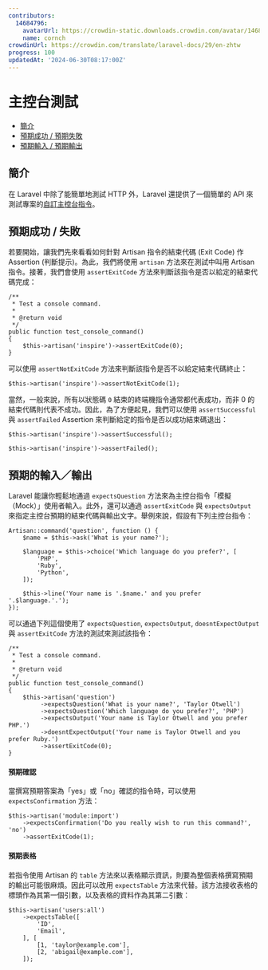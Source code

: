 ```yaml
---
contributors:
  14684796:
    avatarUrl: https://crowdin-static.downloads.crowdin.com/avatar/14684796/medium/60f7dc21ec0bf9cfcb61983640bb4809_default.png
    name: cornch
crowdinUrl: https://crowdin.com/translate/laravel-docs/29/en-zhtw
progress: 100
updatedAt: '2024-06-30T08:17:00Z'
---
```


# 主控台測試

- [簡介](#introduction)
- [預期成功 / 預期失敗](#success-failure-expectations)
- [預期輸入 / 預期輸出](#input-output-expectations)

<a name="introduction"></a>

## 簡介

在 Laravel 中除了能簡單地測試 HTTP 外，Laravel 還提供了一個簡單的 API 來測試專案的[自訂主控台指令](/docs/{{version}}/artisan)。

<a name="success-failure-expectations"></a>

## 預期成功 / 失敗

若要開始，讓我們先來看看如何針對 Artisan 指令的結束代碼 (Exit Code) 作 Assertion (判斷提示)。為此，我們將使用 `artisan` 方法來在測試中叫用 Artisan 指令。接著，我們會使用 `assertExitCode` 方法來判斷該指令是否以給定的結束代碼完成：

    /**
     * Test a console command.
     *
     * @return void
     */
    public function test_console_command()
    {
        $this->artisan('inspire')->assertExitCode(0);
    }

可以使用 `assertNotExitCode` 方法來判斷該指令是否不以給定結束代碼終止：

    $this->artisan('inspire')->assertNotExitCode(1);

當然，一般來說，所有以狀態碼 `0` 結束的終端機指令通常都代表成功，而非 0 的結束代碼則代表不成功。因此，為了方便起見，我們可以使用 `assertSuccessful` 與 `assertFailed` Assertion 來判斷給定的指令是否以成功結束碼退出：

    $this->artisan('inspire')->assertSuccessful();
    
    $this->artisan('inspire')->assertFailed();

<a name="input-output-expectations"></a>

## 預期的輸入／輸出

Laravel 能讓你輕鬆地通過 `expectsQuestion` 方法來為主控台指令「模擬（Mock）」使用者輸入。此外，還可以通過 `assertExitCode` 與 `expectsOutput` 來指定主控台預期的結束代碼與輸出文字。舉例來說，假設有下列主控台指令：

    Artisan::command('question', function () {
        $name = $this->ask('What is your name?');
    
        $language = $this->choice('Which language do you prefer?', [
            'PHP',
            'Ruby',
            'Python',
        ]);
    
        $this->line('Your name is '.$name.' and you prefer '.$language.'.');
    });

可以通過下列這個使用了 `expectsQuestion`, `expectsOutput`, `doesntExpectOutput` 與 `assertExitCode` 方法的測試來測試該指令：

    /**
     * Test a console command.
     *
     * @return void
     */
    public function test_console_command()
    {
        $this->artisan('question')
             ->expectsQuestion('What is your name?', 'Taylor Otwell')
             ->expectsQuestion('Which language do you prefer?', 'PHP')
             ->expectsOutput('Your name is Taylor Otwell and you prefer PHP.')
             ->doesntExpectOutput('Your name is Taylor Otwell and you prefer Ruby.')
             ->assertExitCode(0);
    }

<a name="confirmation-expectations"></a>

#### 預期確認

當撰寫預期答案為「yes」或「no」確認的指令時，可以使用 `expectsConfirmation` 方法：

    $this->artisan('module:import')
        ->expectsConfirmation('Do you really wish to run this command?', 'no')
        ->assertExitCode(1);

<a name="table-expectations"></a>

#### 預期表格

若指令使用 Artisan 的 `table` 方法來以表格顯示資訊，則要為整個表格撰寫預期的輸出可能很麻煩。因此可以改用 `expectsTable` 方法來代替。該方法接收表格的標頭作為其第一個引數，以及表格的資料作為其第二引數：

    $this->artisan('users:all')
        ->expectsTable([
            'ID',
            'Email',
        ], [
            [1, 'taylor@example.com'],
            [2, 'abigail@example.com'],
        ]);
